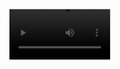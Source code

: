 
<video src='https://raw.githubusercontent.com/wajeht/capdb/main/.github/demo.mov' width=180/>

https://raw.githubusercontent.com/wajeht/capdb/main/.github/demo.mov
